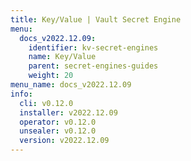 ```yaml
---
title: Key/Value | Vault Secret Engine
menu:
  docs_v2022.12.09:
    identifier: kv-secret-engines
    name: Key/Value
    parent: secret-engines-guides
    weight: 20
menu_name: docs_v2022.12.09
info:
  cli: v0.12.0
  installer: v2022.12.09
  operator: v0.12.0
  unsealer: v0.12.0
  version: v2022.12.09
---
```


